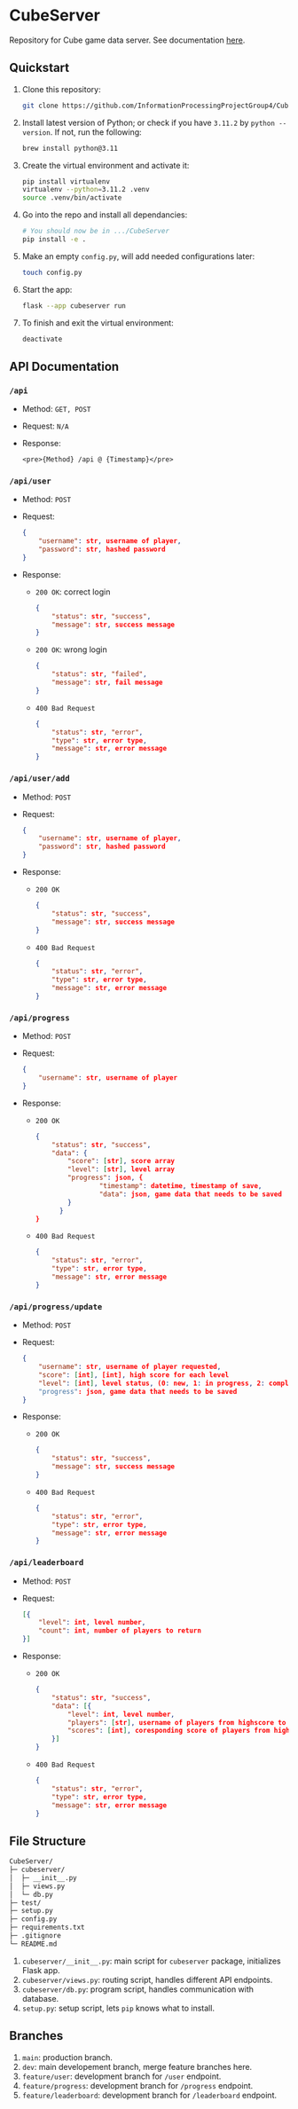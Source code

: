 # CubeServer

Repository for Cube game data server. See documentation [here](https://hackmd.io/@samuelpswang/Hke6Z5zCj).

## Quickstart

1. Clone this repository:

    ```sh
    git clone https://github.com/InformationProcessingProjectGroup4/CubeServer
    ```

2. Install latest version of Python; or check if you have `3.11.2` by `python --version`. If not, run the following:

    ```sh
    brew install python@3.11
    ```

3. Create the virtual environment and activate it:

    ```sh
    pip install virtualenv
    virtualenv --python=3.11.2 .venv
    source .venv/bin/activate
    ```

4. Go into the repo and install all dependancies:

    ```sh
    # You should now be in .../CubeServer
    pip install -e .
    ```

5. Make an empty `config.py`, will add needed configurations later:

    ```sh
    touch config.py
    ```

6. Start the app:

    ```sh
    flask --app cubeserver run
    ```

7. To finish and exit the virtual environment:

    ```sh
    deactivate
    ```

## API Documentation

### `/api`

* Method: `GET, POST`
* Request: `N/A`
* Response:

    ```txt
    <pre>{Method} /api @ {Timestamp}</pre>
    ```

### `/api/user`

* Method: `POST`
* Request:

    ```json
    {
        "username": str, username of player,
        "password": str, hashed password
    }
    ```

* Response:
  * `200 OK`: correct login

    ```json
    {
        "status": str, "success",
        "message": str, success message
    }
    ```

  * `200 OK`: wrong login

    ```json
    {
        "status": str, "failed",
        "message": str, fail message
    }
    ```

  * `400 Bad Request`

    ```json
    {
        "status": str, "error",
        "type": str, error type,
        "message": str, error message
    }
    ```

### `/api/user/add`

* Method: `POST`
* Request:

  ```json
  {
      "username": str, username of player,
      "password": str, hashed password
  }
  ```

* Response:
  * `200 OK`

    ```json
    {
        "status": str, "success",
        "message": str, success message
    }
    ```

  * `400 Bad Request`

    ```json
    {
        "status": str, "error",
        "type": str, error type,
        "message": str, error message
    }
    ```

### `/api/progress`

* Method: `POST`
* Request:

  ```json
  {
      "username": str, username of player
  }
  ```

* Response:
  * `200 OK`

    ```json
    {
        "status": str, "success",
        "data": {
            "score": [str], score array
            "level": [str], level array
            "progress": json, {
                    "timestamp": datetime, timestamp of save,
                    "data": json, game data that needs to be saved
            }
          }
    }
    ```

  * `400 Bad Request`

    ```json
    {
        "status": str, "error",
        "type": str, error type,
        "message": str, error message
    }
    ```

### `/api/progress/update`

* Method: `POST`
* Request:

  ```json
  {
      "username": str, username of player requested,
      "score": [int], [int], high score for each level
      "level": [int], level status, (0: new, 1: in progress, 2: completed)
      "progress": json, game data that needs to be saved
  }
  ```

* Response:
  * `200 OK`
  
    ```json
    {
        "status": str, "success",
        "message": str, success message
    }
    ```

  * `400 Bad Request`
  
    ```json
    {
        "status": str, "error",
        "type": str, error type,
        "message": str, error message
    }
    ```

### `/api/leaderboard`

* Method: `POST`
* Request:

  ```json
  [{ 
      "level": int, level number,
      "count": int, number of players to return
  }]
  ```

* Response:
  * `200 OK`

    ```json
    {
        "status": str, "success",
        "data": [{
            "level": int, level number,
            "players": [str], username of players from highscore to low,
            "scores": [int], coresponding score of players from highscore to low
        }]
    }
    ```

  * `400 Bad Request`
  
    ```json
    {
        "status": str, "error",
        "type": str, error type,
        "message": str, error message
    }
    ```

## File Structure

```txt
CubeServer/
├─ cubeserver/
│  ├─ __init__.py
│  ├─ views.py
│  └─ db.py
├─ test/
├─ setup.py
├─ config.py
├─ requirements.txt
├─ .gitignore
└─ README.md
```

1. `cubeserver/__init__.py`: main script for `cubeserver` package, initializes Flask app.
2. `cubeserver/views.py`: routing script, handles different API endpoints.
3. `cubeserver/db.py`: program script, handles communication with database.
4. `setup.py`: setup script, lets `pip` knows what to install.

## Branches

1. `main`: production branch.
2. `dev`: main developement branch, merge feature branches here.
3. `feature/user`: development branch for `/user` endpoint.
4. `feature/progress`: development branch for `/progress` endpoint.
5. `feature/leaderboard`: development branch for `/leaderboard` endpoint.
